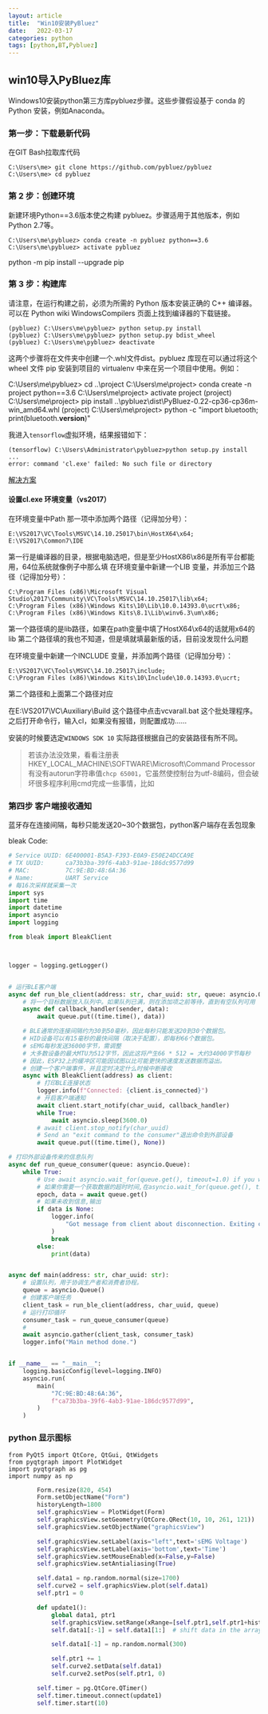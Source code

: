 ```yaml
---
layout: article
title:  "Win10安装PyBluez"
date:   2022-03-17
categories: python
tags: [python,BT,Pybluez]
---
```


## win10导入PyBluez库
Windows10安装python第三方库pybluez步骤。这些步骤假设基于 conda 的 Python 安装，例如Anaconda。

### 第一步：下载最新代码
在GIT Bash拉取库代码
```
C:\Users\me> git clone https://github.com/pybluez/pybluez
C:\Users\me> cd pybluez
```

### 第 2 步：创建环境

新建环境Python==3.6版本使之构建 pybluez。步骤适用于其他版本，例如 Python 2.7等。
```
C:\Users\me\pybluez> conda create -n pybluez python==3.6
C:\Users\me\pybluez> activate pybluez
```

python -m pip install --upgrade pip

### 第 3 步：构建库

请注意，在运行构建之前，必须为所需的 Python 版本安装正确的 C++ 编译器。可以在 Python wiki WindowsCompilers 页面上找到编译器的下载链接。
```
(pybluez) C:\Users\me\pybluez> python setup.py install
(pybluez) C:\Users\me\pybluez> python setup.py bdist_wheel
(pybluez) C:\Users\me\pybluez> deactivate
```
这两个步骤将在文件夹中创建一个.whl文件dist。pybluez 库现在可以通过将这个 wheel 文件 pip 安装到项目的 virtualenv 中来在另一个项目中使用。例如：

C:\Users\me\pybluez> cd ..\project
C:\Users\me\project> conda create -n project python==3.6
C:\Users\me\project> activate project
(project) C:\Users\me\project> pip install ..\pybluez\dist\PyBluez-0.22-cp36-cp36m-win_amd64.whl
(project) C:\Users\me\project> python -c "import bluetooth; print(bluetooth.__version__)"

我进入`tensorflow`虚拟环境，结果报错如下：
```
(tensorflow) C:\Users\Administrator\pybluez>python setup.py install
...
error: command 'cl.exe' failed: No such file or directory
```
[解决方案](https://stackoverflow.com/questions/48821917/downloading-and-installing-pybluez-for-a-64-bit-windows-10-pc/58980599#58980599)




#### 设置cl.exe 环境变量（vs2017）

在环境变量中Path 那一项中添加两个路径（记得加分号）：
```
E:\VS2017\VC\Tools\MSVC\14.10.25017\bin\HostX64\x64;
E:\VS2017\Common7\IDE
```
第一行是编译器的目录，根据电脑选吧，但是至少HostX86\x86是所有平台都能用，64位系统就像例子中那么填
在环境变量中新建一个LIB 变量，并添加三个路径（记得加分号）：
```
C:\Program Files (x86)\Microsoft Visual Studio\2017\Community\VC\Tools\MSVC\14.10.25017\lib\x64;
C:\Program Files (x86)\Windows Kits\10\Lib\10.0.14393.0\ucrt\x86;
C:\Program Files (x86)\Windows Kits\8.1\Lib\winv6.3\um\x86;
```
第一个路径填的是lib路径，如果在path变量中填了HostX64\x64的话就用x64的lib
第二个路径填的我也不知道，但是填就填最新版的话，目前没发现什么问题

在环境变量中新建一个INCLUDE 变量，并添加两个路径（记得加分号）：
```
E:\VS2017\VC\Tools\MSVC\14.10.25017\include;
C:\Program Files (x86)\Windows Kits\10\Include\10.0.14393.0\ucrt;
```
第二个路径和上面第二个路径对应

在E:\VS2017\VC\Auxiliary\Build 这个路径中点击vcvarall.bat 这个批处理程序。之后打开命令行，输入cl，如果没有报错，则配置成功……

安装的时候要选定`WINDOWS SDK 10`
实际路径根据自己的安装路径有所不同。

>若该办法没效果，看看注册表HKEY_LOCAL_MACHINE\SOFTWARE\Microsoft\Command Processor有没有autorun字符串值`chcp 65001`，它虽然使控制台为utf-8编码，但会破坏很多程序利用cmd完成一些事情，比如

### 第四步 客户端接收通知

蓝牙存在连接间隔，每秒只能发送20~30个数据包，python客户端存在丢包现象

bleak Code:
```PYTHON
# Service UUID: 6E400001-B5A3-F393-E0A9-E50E24DCCA9E
# TX UUID:      ca73b3ba-39f6-4ab3-91ae-186dc9577d99
# MAC:          7C:9E:BD:48:6A:36
# Name:         UART Service
# 每16次采样就采集一次
import sys
import time
import datetime
import asyncio
import logging

from bleak import BleakClient



logger = logging.getLogger()


# 运行BLE客户端
async def run_ble_client(address: str, char_uuid: str, queue: asyncio.Queue):
    # 将一个目标数据放入队列中。如果队列已满，则在添加项之前等待，直到有空队列可用
    async def callback_handler(sender, data):
        await queue.put((time.time(), data))

    # BLE通常的连接间隔约为30到50毫秒，因此每秒只能发送20到30个数据包。
    # HID设备可以有15毫秒的最快间隔（取决于配置），即每秒66个数据包。
    # sEMG每秒发送36000字节，需调整
    # 大多数设备的最大MTU为512字节，因此这将产生66 * 512 = 大约34000字节每秒
    # 因此，ESP32上的缓冲区可能因试图以比可能更快的速度发送数据而溢出。
    # 创建一个客户端事件，并且定时决定什么时候中断接收
    async with BleakClient(address) as client:
        # 打印BLE连接状态
        logger.info(f"Connected: {client.is_connected}")
        # 开启客户端通知
        await client.start_notify(char_uuid, callback_handler)
        while True:
            await asyncio.sleep(3600.0)
        # await client.stop_notify(char_uuid)
        # Send an "exit command to the consumer"退出命令到外部设备
        await queue.put((time.time(), None))

# 打印外部设备传来的信息队列
async def run_queue_consumer(queue: asyncio.Queue):
    while True:
        # Use await asyncio.wait_for(queue.get(), timeout=1.0) if you want a timeout for getting data.
        # 如果你需要一个获取数据的超时时间,在asyncio.wait_for(queue.get(), timeout=1.0)设置timeout值
        epoch, data = await queue.get()
        # 如果未收到信息,输出
        if data is None:
            logger.info(
                "Got message from client about disconnection. Exiting consumer loop..."
            )
            break
        else:
            print(data)


async def main(address: str, char_uuid: str):
    # 设置队列，用于协调生产者和消费者协程。
    queue = asyncio.Queue()
    # 创建客户端任务
    client_task = run_ble_client(address, char_uuid, queue)
    # 运行打印循环
    consumer_task = run_queue_consumer(queue)
    #
    await asyncio.gather(client_task, consumer_task)
    logger.info("Main method done.")


if __name__ == "__main__":
    logging.basicConfig(level=logging.INFO)
    asyncio.run(
        main(
            "7C:9E:BD:48:6A:36",
            f"ca73b3ba-39f6-4ab3-91ae-186dc9577d99",
        )
    )

```

### python 显示图标
```
from PyQt5 import QtCore, QtGui, QtWidgets
from pyqtgraph import PlotWidget
import pyqtgraph as pg
import numpy as np
```

```PYTHON
        Form.resize(820, 454)
        Form.setObjectName("Form")
        historyLength=1800
        self.graphicsView = PlotWidget(Form)
        self.graphicsView.setGeometry(QtCore.QRect(10, 10, 261, 121))
        self.graphicsView.setObjectName("graphicsView")

        self.graphicsView.setLabel(axis="left",text='sEMG Voltage')
        self.graphicsView.setLabel(axis='bottom',text='Time')
        self.graphicsView.setMouseEnabled(x=False,y=False)
        self.graphicsView.setAntialiasing(True)

        self.data1 = np.random.normal(size=1700)
        self.curve2 = self.graphicsView.plot(self.data1)
        self.ptr1 = 0

        def update1():
            global data1, ptr1
            self.graphicsView.setRange(xRange=[self.ptr1,self.ptr1+historyLength],yRange=[0,500],padding=0)
            self.data1[:-1] = self.data1[1:]  # shift data in the array one sample left

            self.data1[-1] = np.random.normal(300)

            self.ptr1 += 1
            self.curve2.setData(self.data1)
            self.curve2.setPos(self.ptr1, 0)

        self.timer = pg.QtCore.QTimer()
        self.timer.timeout.connect(update1)
        self.timer.start(10)
```